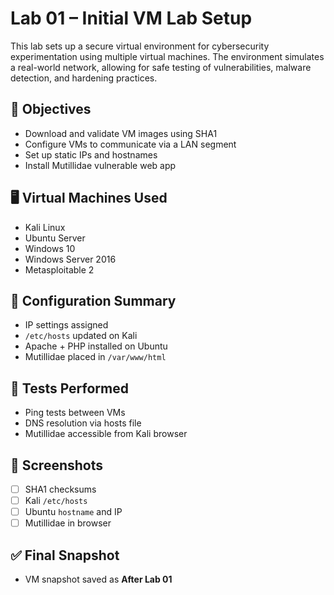 # Lab 01 – Initial VM Lab Setup

This lab sets up a secure virtual environment for cybersecurity experimentation using multiple virtual machines. The environment simulates a real-world network, allowing for safe testing of vulnerabilities, malware detection, and hardening practices.

## 🎯 Objectives
- Download and validate VM images using SHA1
- Configure VMs to communicate via a LAN segment
- Set up static IPs and hostnames
- Install Mutillidae vulnerable web app

## 🖥️ Virtual Machines Used
- Kali Linux
- Ubuntu Server
- Windows 10
- Windows Server 2016
- Metasploitable 2

## 🧪 Configuration Summary
- IP settings assigned
- `/etc/hosts` updated on Kali
- Apache + PHP installed on Ubuntu
- Mutillidae placed in `/var/www/html`

## 🧪 Tests Performed
- Ping tests between VMs
- DNS resolution via hosts file
- Mutillidae accessible from Kali browser

## 📸 Screenshots
- [ ] SHA1 checksums
- [ ] Kali `/etc/hosts`
- [ ] Ubuntu `hostname` and IP
- [ ] Mutillidae in browser

## ✅ Final Snapshot
- VM snapshot saved as **After Lab 01**

